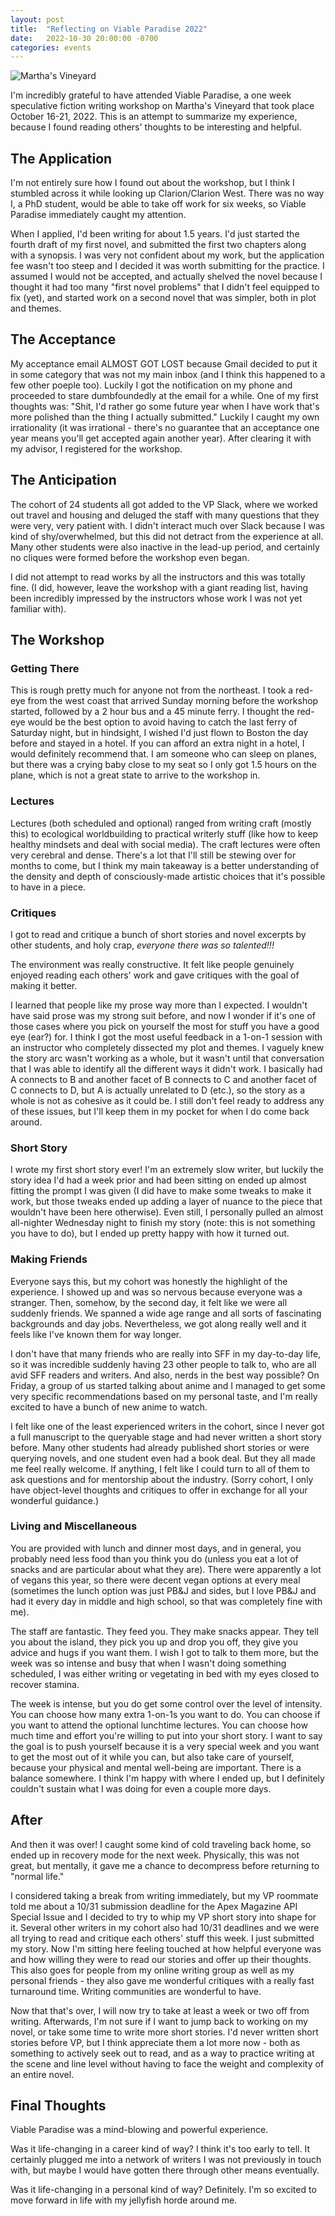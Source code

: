 ```yaml
---
layout: post
title:  "Reflecting on Viable Paradise 2022"
date:   2022-10-30 20:00:00 -0700
categories: events
---
```


![Martha's Vineyard](/assets/posts/vp2022_island.jpg)

I'm incredibly grateful to have attended Viable Paradise, a one week speculative fiction writing workshop on Martha's Vineyard that took place October 16-21, 2022. This is an attempt to summarize my experience, because I found reading others' thoughts to be interesting and helpful.

## The Application

I'm not entirely sure how I found out about the workshop, but I think I stumbled across it while looking up Clarion/Clarion West. There was no way I, a PhD student, would be able to take off work for six weeks, so Viable Paradise immediately caught my attention.

When I applied, I'd been writing for about 1.5 years. I'd just started the fourth draft of my first novel, and submitted the first two chapters along with a synopsis. I was very not confident about my work, but the application fee wasn't too steep and I decided it was worth submitting for the practice. I assumed I would not be accepted, and actually shelved the novel because I thought it had too many "first novel problems" that I didn't feel equipped to fix (yet), and started work on a second novel that was simpler, both in plot and themes.

## The Acceptance

My acceptance email ALMOST GOT LOST because Gmail decided to put it in some category that was not my main inbox (and I think this happened to a few other poeple too). Luckily I got the notification on my phone and proceeded to stare dumbfoundedly at the email for a while. One of my first thoughts was: "Shit, I'd rather go some future year when I have work that's more polished than the thing I actually submitted." Luckily I caught my own irrationality (it was irrational - there's no guarantee that an acceptance one year means you'll get accepted again another year). After clearing it with my advisor, I registered for the workshop.

## The Anticipation

The cohort of 24 students all got added to the VP Slack, where we worked out travel and housing and deluged the staff with many questions that they were very, very patient with. I didn't interact much over Slack because I was kind of shy/overwhelmed, but this did not detract from the experience at all. Many other students were also inactive in the lead-up period, and certainly no cliques were formed before the workshop even began.

I did not attempt to read works by all the instructors and this was totally fine. (I did, however, leave the workshop with a giant reading list, having been incredibly impressed by the instructors whose work I was not yet familiar with).

## The Workshop

### Getting There

This is rough pretty much for anyone not from the northeast. I took a red-eye from the west coast that arrived Sunday morning before the workshop started, followed by a 2 hour bus and a 45 minute ferry. I thought the red-eye would be the best option to avoid having to catch the last ferry of Saturday night, but in hindsight, I wished I'd just flown to Boston the day before and stayed in a hotel. If you can afford an extra night in a hotel, I would definitely recommend that. I am someone who can sleep on planes, but there was a crying baby close to my seat so I only got 1.5 hours on the plane, which is not a great state to arrive to the workshop in.

### Lectures

Lectures (both scheduled and optional) ranged from writing craft (mostly this) to ecological worldbuilding to practical writerly stuff (like how to keep healthy mindsets and deal with social media). The craft lectures were often very cerebral and dense. There's a lot that I'll still be stewing over for months to come, but I think my main takeaway is a better understanding of the density and depth of consciously-made artistic choices that it's possible to have in a piece.

### Critiques

I got to read and critique a bunch of short stories and novel excerpts by other students, and holy crap, *everyone there was so talented!!!*

The environment was really constructive. It felt like people genuinely enjoyed reading each others' work and gave critiques with the goal of making it better.

I learned that people like my prose way more than I expected. I wouldn't have said prose was my strong suit before, and now I wonder if it's one of those cases where you pick on yourself the most for stuff you have a good eye (ear?) for. I think I got the most useful feedback in a 1-on-1 session with an instructor who completely dissected my plot and themes. I vaguely knew the story arc wasn't working as a whole, but it wasn't until that conversation that I was able to identify all the different ways it didn't work. I basically had A connects to B and another facet of B connects to C and another facet of C connects to D, but A is actually unrelated to D (etc.), so the story as a whole is not as cohesive as it could be. I still don't feel ready to address any of these issues, but I'll keep them in my pocket for when I do come back around.

### Short Story

I wrote my first short story ever! I'm an extremely slow writer, but luckily the story idea I'd had a week prior and had been sitting on ended up almost fitting the prompt I was given (I did have to make some tweaks to make it work, but those tweaks ended up adding a layer of nuance to the piece that wouldn't have been here otherwise). Even still, I personally pulled an almost all-nighter Wednesday night to finish my story (note: this is not something you have to do), but I ended up pretty happy with how it turned out.

### Making Friends

Everyone says this, but my cohort was honestly the highlight of the experience. I showed up and was so nervous because everyone was a stranger. Then, somehow, by the second day, it felt like we were all suddenly friends. We spanned a wide age range and all sorts of fascinating backgrounds and day jobs. Nevertheless, we got along really well and it feels like I've known them for way longer.

I don't have that many friends who are really into SFF in my day-to-day life, so it was incredible suddenly having 23 other people to talk to, who are all avid SFF readers and writers. And also, nerds in the best way possible? On Friday, a group of us started talking about anime and I managed to get some very specific recommendations based on my personal taste, and I'm really excited to have a bunch of new anime to watch.

I felt like one of the least experienced writers in the cohort, since I never got a full manuscript to the queryable stage and had never written a short story before. Many other students had already published short stories or were querying novels, and one student even had a book deal. But they all made me feel really welcome. If anything, I felt like I could turn to all of them to ask questions and for mentorship about the industry. (Sorry cohort, I only have object-level thoughts and critiques to offer in exchange for all your wonderful guidance.)

### Living and Miscellaneous

You are provided with lunch and dinner most days, and in general, you probably need less food than you think you do (unless you eat a lot of snacks and are particular about what they are). There were apparently a lot of vegans this year, so there were decent vegan options at every meal (sometimes the lunch option was just PB&J and sides, but I love PB&J and had it every day in middle and high school, so that was completely fine with me).

The staff are fantastic. They feed you. They make snacks appear. They tell you about the island, they pick you up and drop you off, they give you advice and hugs if you want them. I wish I got to talk to them more, but the week was so intense and busy that when I wasn't doing something scheduled, I was either writing or vegetating in bed with my eyes closed to recover stamina.

The week is intense, but you do get some control over the level of intensity. You can choose how many extra 1-on-1s you want to do. You can choose if you want to attend the optional lunchtime lectures. You can choose how much time and effort you're willing to put into your short story. I want to say the goal is to push yourself because it is a very special week and you want to get the most out of it while you can, but also take care of yourself, because your physical and mental well-being are important. There is a balance somewhere. I think I'm happy with where I ended up, but I definitely couldn't sustain what I was doing for even a couple more days.

## After

And then it was over! I caught some kind of cold traveling back home, so ended up in recovery mode for the next week. Physically, this was not great, but mentally, it gave me a chance to decompress before returning to "normal life."

I considered taking a break from writing immediately, but my VP roommate told me about a 10/31 submission deadline for the Apex Magazine API Special Issue and I decided to try to whip my VP short story into shape for it. Several other writers in my cohort also had 10/31 deadlines and we were all trying to read and critique each others' stuff this week. I just submitted my story. Now I'm sitting here feeling touched at how helpful everyone was and how willing they were to read our stories and offer up their thoughts. This also goes for people from my online writing group as well as my personal friends - they also gave me wonderful critiques with a really fast turnaround time. Writing communities are wonderful to have.

Now that that's over, I will now try to take at least a week or two off from writing. Afterwards, I'm not sure if I want to jump back to working on my novel, or take some time to write more short stories. I'd never written short stories before VP, but I think appreciate them a lot more now - both as something to actively seek out to read, and as a way to practice writing at the scene and line level without having to face the weight and complexity of an entire novel.

## Final Thoughts

Viable Paradise was a mind-blowing and powerful experience.

Was it life-changing in a career kind of way? I think it's too early to tell. It certainly plugged me into a network of writers I was not previously in touch with, but maybe I would have gotten there through other means eventually.

Was it life-changing in a personal kind of way? Definitely. I'm so excited to move forward in life with my jellyfish horde around me.